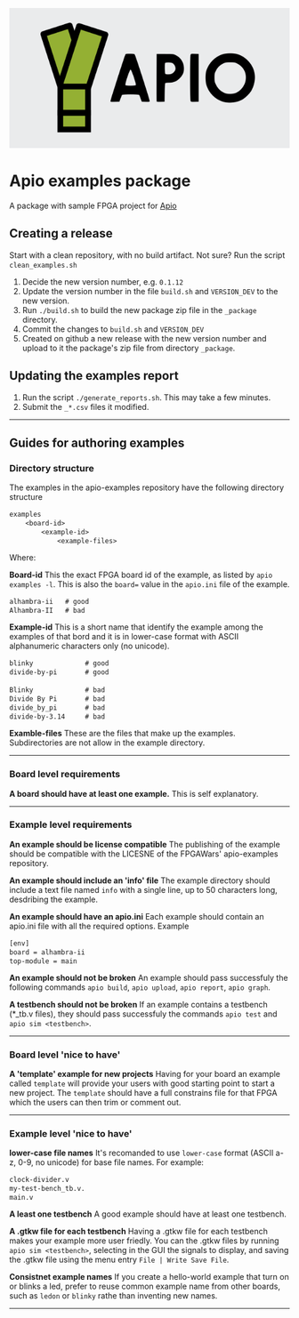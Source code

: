 
![](https://raw.githubusercontent.com/FPGAwars/Apio-wiki/main/wiki/Logos/Apio-github.png)



# Apio examples package

A package with sample FPGA project for [Apio](https://github.com/fpgawars/apio)

## Creating a release

Start with a clean repository, with no build artifact. Not sure? Run the script 
``clean_examples.sh``

1. Decide the new version number, e.g. ``0.1.12``
2. Update the version number in the file ``build.sh`` and ``VERSION_DEV`` to the new version.
3. Run ``./build.sh`` to build the new package zip file in the ``_package`` directory.
4. Commit the changes to ``build.sh`` and ``VERSION_DEV``
5. Created on github a new release with the new version number and upload to it
the package's zip file from directory ``_package``.  


## Updating the examples report
1. Run the script ``./generate_reports.sh``. This may take a few minutes.
2. Submit the ``_*.csv`` files it modified. 

---------


## Guides for authoring examples

### Directory structure
The examples in the apio-examples repository have the following directory structure

```
examples
    <board-id>
        <example-id>
            <example-files>
```
Where:

**Board-id** 
This the exact FPGA board id of the example, as listed by ``apio examples -l``.  This is also the ``board=`` value in the ``apio.ini`` file of the example. 

```
alhambra-ii   # good
Alhambra-II   # bad
```
**Example-id** 
This is a short name that identify the example among the examples of that bord and it is in lower-case format with ASCII alphanumeric characters only (no unicode). 

```
blinky             # good
divide-by-pi       # good

Blinky             # bad
Divide By Pi       # bad
divide_by_pi       # bad
divide-by-3.14     # bad
```

**Examble-files** 
These are the files that make up the examples. Subdirectories are not allow in the example directory.

---------


### Board level requirements

**A board should have at least one example.**  This is self explanatory.

---------

### Example level requirements

**An example should be license compatible**
The publishing of the example should be compatible with the LICESNE of the FPGAWars' apio-examples repository.

**An example should include an 'info' file**
The example directory should include a text file named ``info`` with a single
line, up to 50 characters long, desdribing the example.

**An example should have an apio.ini**
Each example should contain an apio.ini file with all the required options.  Example

```
[env]
board = alhambra-ii
top-module = main
```

**An example should not be broken**
An example should pass successfuly the following commands ``apio build``, ``apio upload``, ``apio report``, ``apio graph``.

**A testbench should not be broken**
If an example contains a testbench (*_tb.v files), they should pass successfuly the commands ``apio test`` and ``apio sim <testbench>``.

---------

### Board level 'nice to have'

**A 'template' example for new projects**
Having for your board an example called ``template`` will provide your users with 
good starting point to start a new project. The ``template`` should have a full
constrains file for that FPGA which the users can then trim or comment out.

---------

### Example level 'nice to have'

**lower-case file names**
It's recomanded to use ``lower-case`` format (ASCII a-z, 0-9, no unicode) for base file 
names. For example:

```
clock-divider.v
my-test-bench_tb.v.
main.v
```
**A least one testbench**
A good example should have at least one testbench.

**A .gtkw file for each testbench**
Having a .gtkw file for each testbench makes your example more user friedly.
You can the .gtkw files by running  ``apio sim <testbench>``,
selecting in the GUI the signals to display, and saving the .gtkw file using the menu entry ``File | Write Save File``.

**Consistnet example names**
If you create a hello-world example that turn on or blinks a led, prefer to reuse 
common example name from other boards, such as ``ledon`` or ``blinky`` rathe than 
inventing new names. 

-----------
